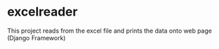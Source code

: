 # excelreader
This project reads from the excel file and prints the data onto web page (Django Framework)
